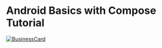 # Android Basics with Compose Tutorial

[![BusinessCard](https://img.shields.io/badge/BusinessCard-7F52FF?style=for-the-badge&logo=kotlin&logoColor=ffffff "BusinessCard")](/BusinessCard)
